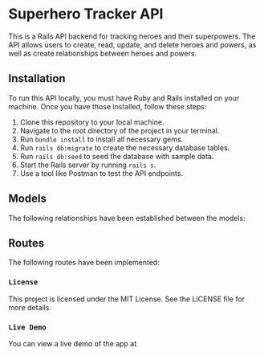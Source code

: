 # Superhero Tracker API


This is a Rails API backend for tracking heroes and their superpowers. The API allows users to create, read, update, and delete heroes and powers, as well as create relationships between heroes and powers.


## Installation

To run this API locally, you must have Ruby and Rails installed on your machine. Once you have those installed, follow these steps:

1. Clone this repository to your local machine.
2. Navigate to the root directory of the project in your terminal.
3. Run `bundle install` to install all necessary gems.
4. Run `rails db:migrate` to create the necessary database tables.
5. Run `rails db:seed` to seed the database with sample data.
6. Start the Rails server by running `rails s`.
7. Use a tool like Postman to test the API endpoints.


## Models
The following relationships have been established between the models:

## Routes
The following routes have been implemented:

### `License`

This project is licensed under the MIT License. See the LICENSE file for more details.

### `Live Demo`
You can view a live demo of the app at 
